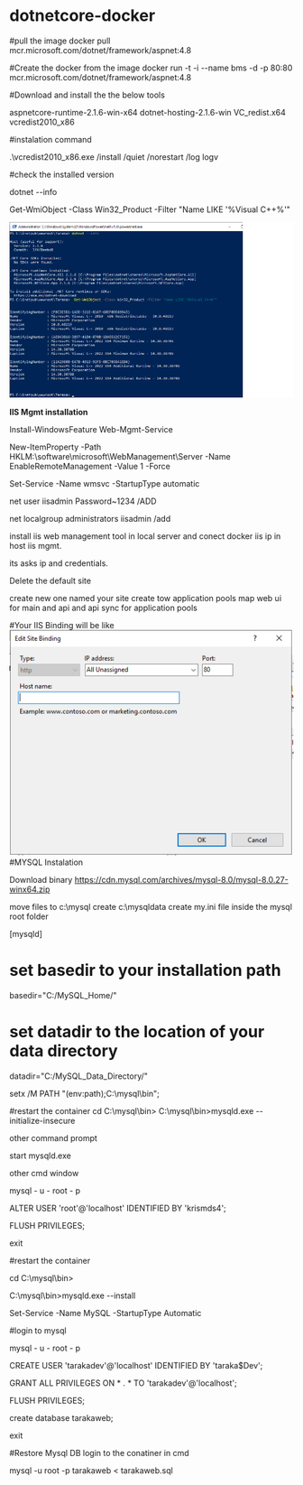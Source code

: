 # dotnetcore-docker

#pull the image
docker pull mcr.microsoft.com/dotnet/framework/aspnet:4.8

#Create the docker from the image
docker run -t -i --name bms -d -p 80:80 mcr.microsoft.com/dotnet/framework/aspnet:4.8

#Download and install the the below tools

aspnetcore-runtime-2.1.6-win-x64
dotnet-hosting-2.1.6-win
VC_redist.x64
vcredist2010_x86

#instalation command

.\vcredist2010_x86.exe  /install /quiet /norestart /log logv

#check the installed version

dotnet --info

Get-WmiObject -Class Win32_Product -Filter "Name LIKE '%Visual C++%'"


![Screenshot](/images/Versioncheck.png)

**IIS Mgmt installation**


Install-WindowsFeature Web-Mgmt-Service

New-ItemProperty -Path HKLM:\software\microsoft\WebManagement\Server -Name EnableRemoteManagement -Value 1 -Force

Set-Service -Name wmsvc -StartupType automatic

net user iisadmin Password~1234 /ADD

net localgroup administrators iisadmin /add

install iis web management tool in local server and conect docker iis ip in host iis mgmt.

its asks ip and credentials.

Delete the default site

create new one named your site
create tow application pools
map web ui for main 
and api and api sync for application pools

#Your IIS Binding will be like
![Screenshot](iis.png)
#MYSQL Instalation

Download binary
https://cdn.mysql.com/archives/mysql-8.0/mysql-8.0.27-winx64.zip

move files to c:\mysql
create c:\mysqldata
create my.ini file inside the mysql root folder

[mysqld]
# set basedir to your installation path
basedir="C:/MySQL_Home/"
# set datadir to the location of your data directory
datadir="C:/MySQL_Data_Directory/"


setx /M PATH "$($env:path);C:\mysql\bin\";

#restart the container
cd C:\mysql\bin>
C:\mysql\bin>mysqld.exe --initialize-insecure

other command prompt

start mysqld.exe

other cmd window 

mysql - u - root - p

ALTER USER 'root'@'localhost' IDENTIFIED BY 'krismds4';

FLUSH PRIVILEGES;

exit

#restart the container

cd C:\mysql\bin>

C:\mysql\bin>mysqld.exe --install

Set-Service -Name MySQL -StartupType Automatic

#login to mysql

mysql - u - root - p

CREATE USER 'tarakadev'@'localhost' IDENTIFIED BY 'taraka$Dev';

GRANT ALL PRIVILEGES ON * . * TO 'tarakadev'@'localhost';

FLUSH PRIVILEGES;
 
create database tarakaweb;

exit

#Restore Mysql DB
login to the conatiner in cmd

mysql -u root -p tarakaweb < tarakaweb.sql


